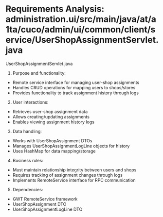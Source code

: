 # Requirements Analysis: administration.ui/src/main/java/at/a1ta/cuco/admin/ui/common/client/service/UserShopAssignmentServlet.java

UserShopAssignmentServlet.java
1. Purpose and functionality:
- Remote service interface for managing user-shop assignments
- Handles CRUD operations for mapping users to shops/stores
- Provides functionality to track assignment history through logs

2. User interactions:
- Retrieves user-shop assignment data
- Allows creating/updating assignments
- Enables viewing assignment history logs

3. Data handling:
- Works with UserShopAssignment DTOs
- Manages UserShopAssignmentLogLine objects for history
- Uses HashMap for data mapping/storage

4. Business rules:
- Must maintain relationship integrity between users and shops
- Requires tracking of assignment changes through logs
- Implements RemoteService interface for RPC communication

5. Dependencies:
- GWT RemoteService framework
- UserShopAssignment DTO
- UserShopAssignmentLogLine DTO